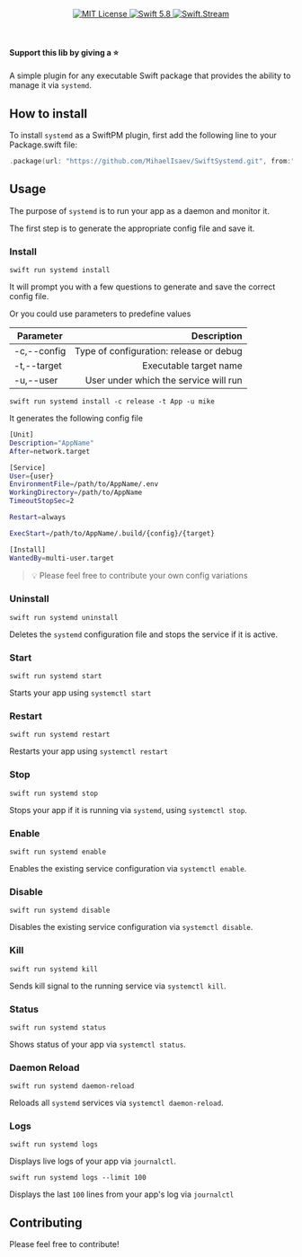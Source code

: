 <p align="center">
    <a href="LICENSE">
        <img src="https://img.shields.io/badge/license-MIT-brightgreen.svg" alt="MIT License">
    </a>
    <a href="https://swift.org">
        <img src="https://img.shields.io/badge/swift-5.8-brightgreen.svg" alt="Swift 5.8">
    </a>
    <a href="https://discord.gg/q5wCPYv">
        <img src="https://img.shields.io/discord/612561840765141005" alt="Swift.Stream">
    </a>
</p>

<br>

#### Support this lib by giving a ⭐️

A simple plugin for any executable Swift package that provides the ability to manage it via `systemd`.

## How to install

To install `systemd` as a SwiftPM plugin, first add the following line to your Package.swift file:

```swift
.package(url: "https://github.com/MihaelIsaev/SwiftSystemd.git", from:"1.0.0")
```

## Usage

The purpose of `systemd` is to run your app as a daemon and monitor it.

The first step is to generate the appropriate config file and save it.

### Install

```
swift run systemd install
```
It will prompt you with a few questions to generate and save the correct config file.

Or you could use parameters to predefine values

| Parameter   |      Description      |
|--------------|---------------------:|
| -c,--config  | Type of configuration: release or debug |
| -t,--target  | Executable target name |
| -u,--user    | User under which the service will run |

```
swift run systemd install -c release -t App -u mike 
```

It generates the following config file
```bash
[Unit]
Description="AppName"
After=network.target

[Service]
User={user}
EnvironmentFile=/path/to/AppName/.env
WorkingDirectory=/path/to/AppName
TimeoutStopSec=2

Restart=always

ExecStart=/path/to/AppName/.build/{config}/{target}

[Install]
WantedBy=multi-user.target
```
> 💡 Please feel free to contribute your own config variations

### Uninstall

```
swift run systemd uninstall
```
Deletes the `systemd` configuration file and stops the service if it is active.

### Start

```
swift run systemd start
```
Starts your app using `systemctl start`

### Restart

```
swift run systemd restart
```
Restarts your app using `systemctl restart`

### Stop

```
swift run systemd stop
```
Stops your app if it is running via `systemd`, using `systemctl stop`.

### Enable

```
swift run systemd enable
```
Enables the existing service configuration via `systemctl enable`.

### Disable

```
swift run systemd disable
```
Disables the existing service configuration via `systemctl disable`.

### Kill

```
swift run systemd kill
```
Sends kill signal to the running service via `systemctl kill`.

### Status

```
swift run systemd status
```
Shows status of your app via `systemctl status`.

### Daemon Reload

```
swift run systemd daemon-reload
```
Reloads all `systemd` services via `systemctl daemon-reload`.

### Logs

```
swift run systemd logs
```
Displays live logs of your app via `journalctl`.

```
swift run systemd logs --limit 100
```
Displays the last `100` lines from your app's log via `journalctl`

## Contributing

Please feel free to contribute!
